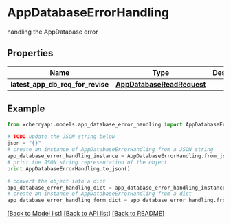 # AppDatabaseErrorHandling

handling the AppDatabase error

## Properties
Name | Type | Description | Notes
------------ | ------------- | ------------- | -------------
**latest_app_db_req_for_revise** | [**AppDatabaseReadRequest**](AppDatabaseReadRequest.md) |  | [optional] 

## Example

```python
from xcherryapi.models.app_database_error_handling import AppDatabaseErrorHandling

# TODO update the JSON string below
json = "{}"
# create an instance of AppDatabaseErrorHandling from a JSON string
app_database_error_handling_instance = AppDatabaseErrorHandling.from_json(json)
# print the JSON string representation of the object
print AppDatabaseErrorHandling.to_json()

# convert the object into a dict
app_database_error_handling_dict = app_database_error_handling_instance.to_dict()
# create an instance of AppDatabaseErrorHandling from a dict
app_database_error_handling_form_dict = app_database_error_handling.from_dict(app_database_error_handling_dict)
```
[[Back to Model list]](../README.md#documentation-for-models) [[Back to API list]](../README.md#documentation-for-api-endpoints) [[Back to README]](../README.md)


